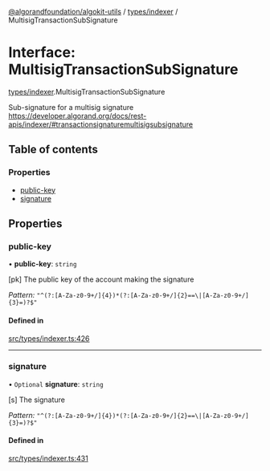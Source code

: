 [@algorandfoundation/algokit-utils](../README.md) / [types/indexer](../modules/types_indexer.md) / MultisigTransactionSubSignature

# Interface: MultisigTransactionSubSignature

[types/indexer](../modules/types_indexer.md).MultisigTransactionSubSignature

Sub-signature for a multisig signature https://developer.algorand.org/docs/rest-apis/indexer/#transactionsignaturemultisigsubsignature

## Table of contents

### Properties

- [public-key](types_indexer.MultisigTransactionSubSignature.md#public-key)
- [signature](types_indexer.MultisigTransactionSubSignature.md#signature)

## Properties

### public-key

• **public-key**: `string`

[pk] The public key of the account making the signature

*Pattern:* `"^(?:[A-Za-z0-9+/]{4})*(?:[A-Za-z0-9+/]{2}==\|[A-Za-z0-9+/]{3}=)?$"`

#### Defined in

[src/types/indexer.ts:426](https://github.com/algorandfoundation/algokit-utils-ts/blob/main/src/types/indexer.ts#L426)

___

### signature

• `Optional` **signature**: `string`

[s] The signature

*Pattern:* `"^(?:[A-Za-z0-9+/]{4})*(?:[A-Za-z0-9+/]{2}==\|[A-Za-z0-9+/]{3}=)?$"`

#### Defined in

[src/types/indexer.ts:431](https://github.com/algorandfoundation/algokit-utils-ts/blob/main/src/types/indexer.ts#L431)
